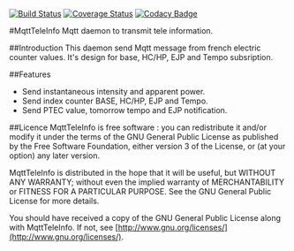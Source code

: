 [![Build Status](https://travis-ci.org/FragJage/MqttTeleInfo.svg?branch=master)](https://travis-ci.org/FragJage/MqttTeleInfo)
[![Coverage Status](https://coveralls.io/repos/github/FragJage/MqttTeleInfo/badge.svg?branch=master&bust=9)](https://coveralls.io/github/FragJage/MqttTeleInfo?branch=master)
[![Codacy Badge](https://app.codacy.com/project/badge/Grade/25d693e67ad44c52948dfb61e82d9b64)](https://www.codacy.com/gh/FragJage/MqttTeleInfo/dashboard?utm_source=github.com&amp;utm_medium=referral&amp;utm_content=FragJage/MqttTeleInfo&amp;utm_campaign=Badge_Grade)

#MqttTeleInfo
Mqtt daemon to transmit tele information. 

##Introduction
This daemon send Mqtt message from french electric counter values. It's design for base, HC/HP, EJP and Tempo subsription.

##Features
- Send instantaneous intensity and apparent power.
- Send index counter BASE, HC/HP, EJP and Tempo.
- Send PTEC value, tomorrow tempo and EJP notification.

##Licence
MqttTeleInfo is free software : you can redistribute it and/or modify it under the terms of the GNU General Public License as published by the Free Software Foundation, either version 3 of the License, or (at your option) any later version.

MqttTeleInfo is distributed in the hope that it will be useful, but WITHOUT ANY WARRANTY; without even the implied warranty of MERCHANTABILITY or FITNESS FOR A PARTICULAR PURPOSE. See the GNU General Public License for more details.

You should have received a copy of the GNU General Public License along with MqttTeleInfo. If not, see [http://www.gnu.org/licenses/](http://www.gnu.org/licenses/).
